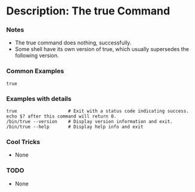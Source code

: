 # Description: The true Command

### Notes
* The true command does nothing, successfully.
* Some shell have its own version of true, which usually supersedes the following version.

### Common Examples
```shell
true
```

### Examples with details
```shell
true                   # Exit with a status code indicating success. echo $? after this command will return 0.
/bin/true --version    # Display version information and exit.
/bin/true --help       # Display help info and exit
```

### Cool Tricks
* None

### TODO
* None

